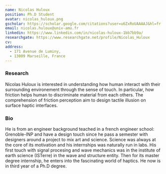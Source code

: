 ```yaml
---
name: Nicolas Huloux
position: Ph.D Student
avatar: nicolas_huloux.png
gscholar: https://scholar.google.com/citations?user=u6ZxRoUAAAAJ&hl=fr
email: nicolas.huloux@univ-amu.fr
linkedin: https://www.linkedin.com/in/nicolas-huloux-1bb7bb9a/
researchgate: https://www.researchgate.net/profile/Nicolas_Huloux
cv: 
address:
  - 171 Avenue de Luminy, 
  - 13009 Marseille, France
---
```



### Research

Nicolas Huloux is interested in understanding how human interact with their surrounding environement through the sense of touch. In particular, how friction helps human to discriminate material from each others. The comprehension of friction perception aim to design tactile illusion on surface haptic interfaces.  


### Bio

He is from an engineer background teached in a french engineer school: Grenoble-INP and have a design touch since he pass a semester with designers around a project to mix art and science. Science was always at the core of its motivation and his internships was naturally run in labs. His first touch with signal procesing and wave mechanics was in the institute of earth science (ISTerre) in the wave and structure entity. Then for its master degree internship, he enters into the fascinating world of haptics. He now is in third year of a Ph.D degree.
